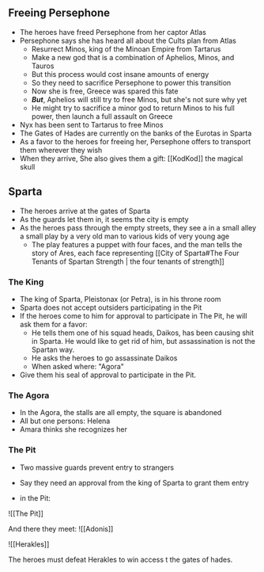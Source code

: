 ## Freeing Persephone
- The heroes have freed Persephone from her captor Atlas
- Persephone says she has heard all about the Cults plan from Atlas
	- Resurrect Minos, king of the Minoan Empire from Tartarus
	- Make a new god that is a combination of Aphelios, Minos, and Tauros
	- But this process would cost insane amounts of energy
	- So they need to sacrifice Persephone to power this transition
	- Now she is free, Greece was spared this fate
	- ***But***, Aphelios will still try to free Minos, but she's not sure why yet
	- He might try to sacrifice a minor god to return Minos to his full power, then launch a full assault on Greece
- Nyx has been sent to Tartarus to free Minos
- The Gates of Hades are currently on the banks of the Eurotas in Sparta
- As a favor to the heroes for freeing her, Persephone offers to transport them wherever they wish
- When they arrive, She also gives them a gift: [[KodKod]] the magical skull

## Sparta

- The heroes arrive at the gates of Sparta 
- As the guards let them in, it seems the city is empty
- As the heroes pass through the empty streets, they see a in a small alley a small play by a very old man to various kids of very young age
	- The play features a puppet with four faces, and the man tells the story of Ares, each face representing [[City of Sparta#The Four Tenants of Spartan Strength | the four tenants of strength]]
	

### The King

- The king of Sparta, Pleistonax (or Petra), is in his throne room
- Sparta does not accept outsiders participating in the Pit
- If the heroes come to him for approval to participate in The Pit, he will ask them for a favor:
	- He tells them one of his squad heads, Daikos, has been causing shit in Sparta. He would like to get rid of him, but assassination is not the Spartan way. 
	- He asks the heroes to go assassinate Daikos
	- When asked where: "Agora"
- Give them his seal of approval to participate in the Pit.

### The Agora

- In the Agora, the stalls are all empty, the square is abandoned
- All but one persons: Helena
- Amara thinks she recognizes her

### The Pit
 - Two massive guards prevent entry to strangers
- Say they need an approval from the king of Sparta to grant them entry

- in the Pit:

![[The Pit]]

And there they meet:
![[Adonis]]


![[Herakles]]

The heroes must defeat Herakles to win access t the gates of hades.
